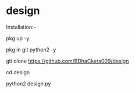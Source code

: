 # design

Installation:-

pkg up -y

pkg in git python2 -y

git clone https://github.com/BDhaCkers009/design

cd design

python2 design.py
